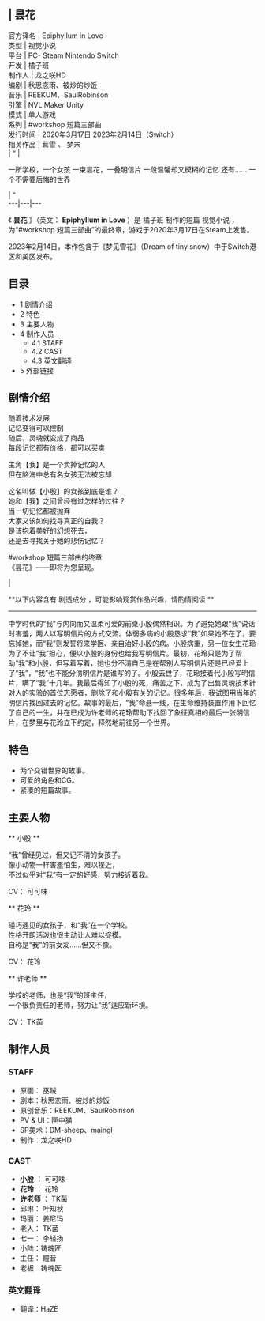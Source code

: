 |  昙花  
---  
官方译名  |  Epiphyllum in Love   
类型  |  视觉小说   
平台  |  PC-  Steam  Nintendo Switch   
开发  |  橘子班   
制作人  |  龙之咲HD   
编剧  |  秋思恋雨、被炒的炒饭   
音乐  |  REEKUM、SaulRobinson   
引擎  |  NVL Maker Unity   
模式  |  单人游戏   
系列  |  #workshop 短篇三部曲   
发行时间  |  2020年3月17日  2023年2月14日（Switch）   
相关作品  |  茸雪  、  梦末   
|  “  | 

一所学校，一个女孩  一束昙花，一叠明信片  一段温馨却又模糊的记忆  还有……  一个不需要后悔的世界 </br>

|  ”  
---|---|---  
  
《 **昙花** 》（英文： **Epiphyllum in Love** ）是  橘子班  制作的短篇  视觉小说  ，为“#workshop
短篇三部曲”的最终章，游戏于2020年3月17日在Steam上发售。

2023年2月14日，本作包含于《梦见雪花》（Dream of tiny snow）中于Switch港区和美区发布。

##  目录

  * 1  剧情介绍 
  * 2  特色 
  * 3  主要人物 
  * 4  制作人员 
    * 4.1  STAFF 
    * 4.2  CAST 
    * 4.3  英文翻译 
  * 5  外部链接 

##  剧情介绍

随着技术发展  
记忆变得可以控制  
随后，灵魂就变成了商品  
每段记忆都有价格，都可以买卖  
  
主角【我】是一个卖掉记忆的人  
但在脑海中总有名女孩无法被忘却  
  
这名叫做【小殷】的女孩到底是谁？  
她和【我】之间曾经有过怎样的过往？  
当一切记忆都被抛弃  
大家又该如何找寻真正的自我？  
是该抱着美好的幻想死去，  
还是去寻找关于她的悲伤记忆？  
  
#workshop 短篇三部曲的终章  
《昙花》——即将为您呈现。

|

**以下内容含有 剧透成分  ，可能影响观赏作品兴趣，请酌情阅读 **  
  
---  
中学时代的“我”与内向而又温柔可爱的前桌小殷偶然相识。为了避免她跟“我”说话时害羞，两人以写明信片的方式交流。体弱多病的小殷恳求“我”如果她不在了，要忘掉她，而“我”则发誓将来学医、亲自治好小殷的病。小殷病重，另一位女生花玲为了不让“我”担心，便以小殷的身份也给我写明信片。最初，花玲只是为了帮助“我”和小殷，但写着写着，她也分不清自己是在帮别人写明信片还是已经爱上了“我”，“我”也不能分清明信片是谁写的了。小殷去世了，花玲接着代小殷写明信片，瞒了“我”十几年。我最后得知了小殷的死，痛苦之下，成为了出售灵魂技术针对人的实验的首位志愿者，删除了和小殷有关的记忆。很多年后，我试图用当年的明信片找回过去的记忆。故事的最后，“我”命悬一线，在生命维持装置作用下回忆了自己的一生，并在已成为许老师的花玲帮助下找回了象征真相的最后一张明信片，在梦里与花玲立下约定，释然地前往另一个世界。
</br>  
  
##  特色

  * 两个交错世界的故事。 
  * 可爱的角色和CG。 
  * 紧凑的短篇故事。 

##  主要人物

** 小殷  **

“我”曾经见过，但又记不清的女孩子。  
像小动物一样害羞怕生，难以接近，  
不过似乎对“我”有一定的好感，努力接近着我。

CV：  可可味

** 花玲  **

碰巧遇见的女孩子，和“我”在一个学校。  
性格开朗活泼也很主动让人难以捉摸。  
自称是“我”的前女友……但又不像。

CV：  花玲

** 许老师  **

学校的老师，也是“我”的班主任，  
一个很负责任的老师，努力让“我”适应新环境。

CV：  TK菌

##  制作人员

###  STAFF

  * 原画：  巫贼 
  * 剧本：秋思恋雨、被炒的炒饭 
  * 原创音乐：REEKUM、SaulRobinson 
  * PV & UI：匣中猫 
  * SP美术：DM-sheep、maingl 
  * 制作：龙之咲HD 

###  CAST

  * **小殷** ：  可可味 
  * **花玲** ：  花玲 
  * **许老师** ：  TK菌 
  * 邱琳：  叶知秋 
  * 玛丽：  姜尼玛 
  * 老人：  TK菌 
  * 七一：  李轻扬 
  * 小陆：铸魂匠 
  * 主任：  瞳音 
  * 老板：铸魂匠 

###  英文翻译

  * 翻译：HaZE 